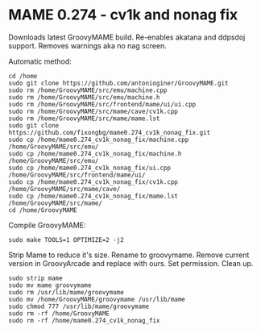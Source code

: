 # MAME 0.274 - cv1k and nonag fix
Downloads latest GroovyMAME build. Re-enables akatana and ddpsdoj support. Removes warnings aka no nag screen.

Automatic method:
```
cd /home
sudo git clone https://github.com/antonioginer/GroovyMAME.git
sudo rm /home/GroovyMAME/src/emu/machine.cpp
sudo rm /home/GroovyMAME/src/emu/machine.h
sudo rm /home/GroovyMAME/src/frontend/mame/ui/ui.cpp
sudo rm /home/GroovyMAME/src/mame/cave/cv1k.cpp
sudo rm /home/GroovyMAME/src/mame/mame.lst
sudo git clone https://github.com/fixongbg/mame0.274_cv1k_nonag_fix.git
sudo cp /home/mame0.274_cv1k_nonag_fix/machine.cpp /home/GroovyMAME/src/emu/
sudo cp /home/mame0.274_cv1k_nonag_fix/machine.h /home/GroovyMAME/src/emu/
sudo cp /home/mame0.274_cv1k_nonag_fix/ui.cpp /home/GroovyMAME/src/frontend/mame/ui/
sudo cp /home/mame0.274_cv1k_nonag_fix/cv1k.cpp /home/GroovyMAME/src/mame/cave/
sudo cp /home/mame0.274_cv1k_nonag_fix/mame.lst /home/GroovyMAME/src/mame/
cd /home/GroovyMAME
```
Compile GroovyMAME:
```
sudo make TOOLS=1 OPTIMIZE=2 -j2
```
Strip Mame to reduce it's size. Rename to groovymame. Remove current version in GroovyArcade and replace with ours. Set permission. Clean up.
```
sudo strip mame
sudo mv mame groovymame
sudo rm /usr/lib/mame/groovymame
sudo mv /home/GroovyMAME/groovymame /usr/lib/mame
sudo chmod 777 /usr/lib/mame/groovymame
sudo rm -rf /home/GroovyMAME
sudo rm -rf /home/mame0.274_cv1k_nonag_fix
```


